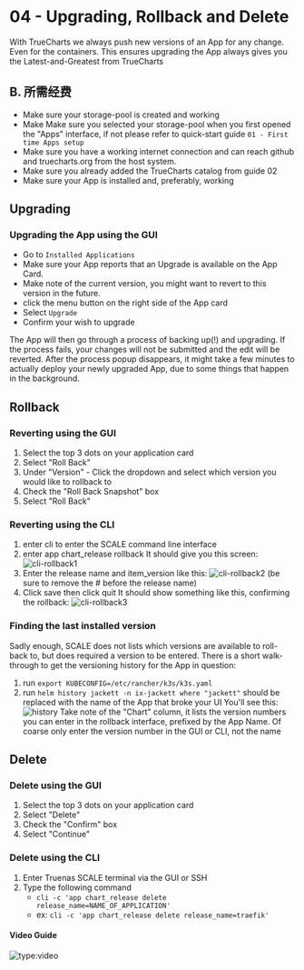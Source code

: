 # 04 - Upgrading, Rollback and Delete

With TrueCharts we always push new versions of an App for any change. Even for the containers. This ensures upgrading the App always gives you the Latest-and-Greatest from TrueCharts

## B. 所需经费

- Make sure your storage-pool is created and working
- Make Make sure you selected your storage-pool when you first opened the "Apps" interface, if not please refer to quick-start guide `01 - First time Apps setup`
- Make sure you have a working internet connection and can reach github and truecharts.org from the host system.
- Make sure you already added the TrueCharts catalog from guide 02
- Make sure your App is installed and, preferably, working

## Upgrading

### Upgrading the App  using the GUI

- Go to `Installed Applications`
- Make sure your App reports that an Upgrade is available on the App Card.
- Make note of the current version, you might want to revert to this version in the future.
- click the menu button on the right side of the App card
- Select `Upgrade`
- Confirm your wish to upgrade

The App will then go through a process of backing up(!) and upgrading. If the process fails, your changes will not be submitted and the edit will be reverted. After the process popup disappears, it might take a few minutes to actually deploy your newly upgraded App, due to some things that happen in the background.

## Rollback

### Reverting using the GUI

1. Select the top 3 dots on your application card
2. Select "Roll Back"
3. Under "Version" - Click the dropdown and select which version you would like to rollback to
4. Check the "Roll Back Snapshot" box
5. Select "Roll Back"

### Reverting using the CLI

1. enter cli to enter the SCALE command line interface
2. enter app chart_release rollback It should give you this screen: ![cli-rollback1](/img/rollback/cli-rollback1.png)
3. Enter the release name and item_version like this: ![cli-rollback2](/img/rollback/cli-rollback2.png) (be sure to remove the # before the release name)
4. Click save then click quit It should show something like this, confirming the rollback: ![cli-rollback3](/img/rollback/cli-rollback3.png)

### Finding the last installed version

Sadly enough, SCALE does not lists which versions are available to roll-back to, but does required a version to be entered. There is a short walk-through to get the versioning history for the App in question:

1. run `export KUBECONFIG=/etc/rancher/k3s/k3s.yaml`
2. run  `helm history jackett -n ix-jackett where "jackett"` should be replaced with the name of the App that broke your UI You'll see this: ![history](/img/rollback/history.png) Take note of the "Chart" column, it lists the version numbers you can enter in the rollback interface, prefixed by the App Name. Of coarse only enter the version number in the GUI or CLI, not the name

## Delete

### Delete using the GUI

1. Select the top 3 dots on your application card
2. Select "Delete"
3. Check the "Confirm" box
4. Select "Continue"

### Delete using the CLI

1. Enter Truenas SCALE terminal via the GUI or SSH
2. Type the following command
    - `cli -c 'app chart_release delete release_name=NAME_OF_APPLICATION'`
    - ex: `cli -c 'app chart_release delete release_name=traefik'`

#### Video Guide

![type:video](https://www.youtube.com/embed/ONbMhQJPQwc)
